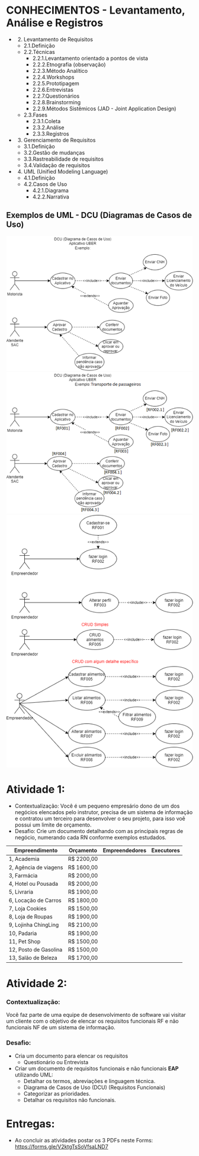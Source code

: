 # CONHECIMENTOS - Levantamento, Análise e Registros
- 2. Levantamento de Requisitos
	- 2.1.Definição
	- 2.2.Técnicas
		- 2.2.1.Levantamento orientado a pontos de vista
		- 2.2.2.Etnografia (observação)
		- 2.2.3.Método Analítico
		- 2.2.4.Workshops
		- 2.2.5.Prototipagem
		- 2.2.6.Entrevistas
		- 2.2.7.Questionários
		- 2.2.8.Brainstorming
		- 2.2.9.Métodos Sistêmicos (JAD - Joint Application Design)
	- 2.3.Fases
		- 2.3.1.Coleta
		- 2.3.2.Análise
		- 2.3.3.Registros
- 3. Gerenciamento de Requisitos
	- 3.1.Definição
	- 3.2.Gestão de mudanças
	- 3.3.Rastreabilidade de requisitos
	- 3.4.Validação de requisitos
- 4. UML (Unified Modeling Language)
	- 4.1.Definição
	- 4.2.Casos de Uso
		- 4.2.1.Diagrama
		- 4.2.2.Narrativa
## Exemplos de UML - DCU (Diagramas de Casos de Uso)
![Uber - Cadastro 1](./exemplos_dcu/exemplo-dcu-uber-1.png)
![Uber - Cadastro 2](./exemplos_dcu/exemplo-dcu-uber-2.png)
![Uber Eats- CRUD](./exemplos_dcu/exemplo-dcu-uber-eats.png)
# Atividade 1:
- Contextualização: Você é um pequeno empresário dono de um dos negócios elencados pelo instrutor, precisa de um sistema de informação e contratou um terceiro para desenvolver o seu projeto, para isso voê possui um limite de orçamento.
- Desafio: Crie um documento detalhando com as principais regras de negócio, numerando cada RN conforme exemplos estudados.

|Empreendimento|Orçamento|Empreendedores|Executores|
|-|-|-|-|
|1, Academia|R$ 2200,00|||
|2, Agência de viagens|R$ 1600,00|||
|3, Farmácia|R$ 2000,00|||
|4, Hotel ou Pousada|R$ 2000,00|||
|5, Livraria|R$ 1900,00|||
|6, Locação de Carros|R$ 1800,00|||
|7, Loja Cookies|R$ 1500,00|||
|8, Loja de Roupas|R$ 1900,00|||
|9, Lojinha ChingLing|R$ 2100,00|||
|10, Padaria|R$ 1900,00|||
|11, Pet Shop|R$ 1500,00|||
|12, Posto de Gasolina|R$ 1500,00|||
|13, Salão de Beleza|R$ 1700,00|||

# Atividade 2:
### Contextualização:
Você faz parte de uma equipe de desenvolvimento de software vai visitar um cliente com o objetivo de elencar os requisitos funcionais RF e não funcionais NF de um sistema de informação.
### Desafio:
- Cria um documento para elencar os requisitos
	- Questionário ou Entrevista
- Criar um documento de requisitos funcionais e não funcionais **EAP** utilizando UML:
	- Detalhar os termos, abreviações e linguagem técnica.
	- Diagrama de Casos de Uso (DCU) (Requisitos Funcionais)
	- Categorizar as prioridades.
	- Detalhar os requisitos não funcionais.
	
# Entregas:
- Ao concluir as atividades postar os 3 PDFs neste Forms: https://forms.gle/V2ktgTsSoVfsaLND7
